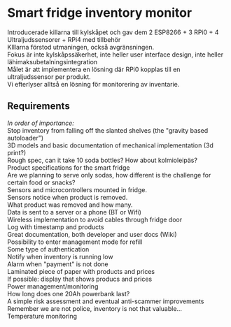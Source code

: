 # Smart fridge inventory monitor  
Introducerade killarna till kylskåpet och gav dem 2 ESP8266 + 3 RPi0 + 4 Ultraljudssensorer + RPi4 med tillbehör  
KIllarna förstod utmaningen, också avgränsningen.  
	Fokus är inte kylskåpssäkerhet, inte heller user interface design, inte heller lähimaksubetalningsintegration  
Målet är att implementera en lösning där RPi0 kopplas till en ultraljudssensor per produkt.  
Vi efterlyser alltså en lösning för monitorering av inventarie.   
  
## Requirements  
*In order of importance:*  
Stop inventory from falling off the slanted shelves (the "gravity based autoloader")  
	3D models and basic documentation of mechanical implementation (3d print?)  
	Rough spec, can it take 10 soda bottles? How about kolmioleipäs?  
Product specifications for the smart fridge  
	Are we planning to serve only sodas, how different is the challenge for certain food or snacks?  
Sensors and microcontrollers mounted in fridge.  
Sensors notice when product is removed.  
What product was removed and how many.  
Data is sent to a server or a phone (BT or Wifi)  
	Wireless implementation to avoid cables through fridge door  
Log with timestamp and products  
Great documentation, both developer and user docs (Wiki)  
Possibility to enter management mode for refill  
	Some type of authentication  
Notify when inventory is running low  
Alarm when "payment" is not done  
Laminated piece of paper with products and prices  
	If possible: display that shows producs and prices   
Power management/monitoring  
	How long does one 20Ah powerbank last?  
A simple risk assessment and eventual anti-scammer improvements  
	Remember we are not police, inventory is not that valuable...  
Temperature monitoring 
